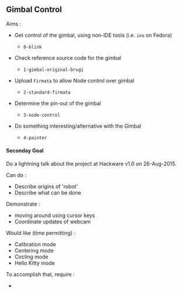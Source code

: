 ## Gimbal Control

Aims :

* Get control of the gimbal, using non-IDE tools (i.e. ```ino``` on Fedora)
  - ```0-blink```

* Check reference source code for the gimbal
  - ```1-gimbal-original-brugi```

* Upload ```Firmata``` to allow Node control over gimbal
  - ```2-standard-firmata```

* Determine the pin-out of the gimbal 
  - ```3-node-control```

* Do something interesting/alternative with the Gimbal
  - ```4-painter```



#### Seconday Goal

Do a lightning talk about the project at Hackware v1.0 on 26-Aug-2015.

Can do : 

*  Describe origins of 'robot'
*  Describe what can be done

Demonstrate :

*  moving around using cursor keys
*  Coordinate updates of webcam

Would like (time permitting) :

*  Calibration mode
*  Centering mode
*  Circling mode
*  Hello Kitty mode

To accomplish that, require :

*

